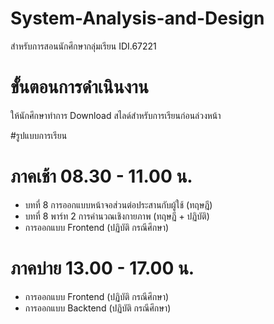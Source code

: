 # System-Analysis-and-Design
สำหรับการสอนนักศึกษากลุ่มเรียน IDI.67221

# ขั้นตอนการดำเนินงาน
ให้นักศึกษาทำการ Download สไลด์สำหรับการเรียนก่อนล่วงหน้า

#รูปแบบการเรียน
# ภาคเช้า 08.30 - 11.00 น.
- บทที่ 8 การออกแบบหน้าจอส่วนต่อประสานกับผู้ใช้ (ทฤษฎี)
- บทที่ 8 พาร์ท 2 การคำนวณเชิงกายภาพ (ทฤษฏี + ปฏิบัติ)
- การออกแบบ Frontend (ปฏิบัติ กรณีศึกษา)
# ภาคบ่าย 13.00 - 17.00 น.
- การออกแบบ Frontend (ปฏิบัติ กรณีศึกษา)
- การออกแบบ Backtend (ปฏิบัติ กรณีศึกษา)
